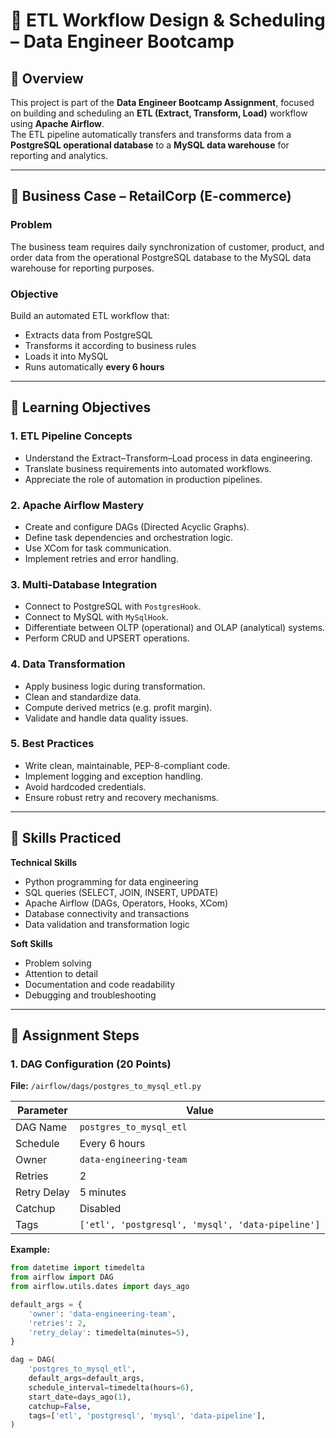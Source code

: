 # 🚀 ETL Workflow Design & Scheduling – Data Engineer Bootcamp

## 📘 Overview
This project is part of the **Data Engineer Bootcamp Assignment**, focused on building and scheduling an **ETL (Extract, Transform, Load)** workflow using **Apache Airflow**.  
The ETL pipeline automatically transfers and transforms data from a **PostgreSQL operational database** to a **MySQL data warehouse** for reporting and analytics.

---

## 🏢 Business Case – RetailCorp (E-commerce)

### Problem
The business team requires daily synchronization of customer, product, and order data from the operational PostgreSQL database to the MySQL data warehouse for reporting purposes.

### Objective
Build an automated ETL workflow that:
- Extracts data from PostgreSQL
- Transforms it according to business rules
- Loads it into MySQL
- Runs automatically **every 6 hours**

---

## 🎯 Learning Objectives

### 1. ETL Pipeline Concepts
- Understand the Extract–Transform–Load process in data engineering.
- Translate business requirements into automated workflows.
- Appreciate the role of automation in production pipelines.

### 2. Apache Airflow Mastery
- Create and configure DAGs (Directed Acyclic Graphs).
- Define task dependencies and orchestration logic.
- Use XCom for task communication.
- Implement retries and error handling.

### 3. Multi-Database Integration
- Connect to PostgreSQL with `PostgresHook`.
- Connect to MySQL with `MySqlHook`.
- Differentiate between OLTP (operational) and OLAP (analytical) systems.
- Perform CRUD and UPSERT operations.

### 4. Data Transformation
- Apply business logic during transformation.
- Clean and standardize data.
- Compute derived metrics (e.g. profit margin).
- Validate and handle data quality issues.

### 5. Best Practices
- Write clean, maintainable, PEP-8-compliant code.
- Implement logging and exception handling.
- Avoid hardcoded credentials.
- Ensure robust retry and recovery mechanisms.

---

## 🧠 Skills Practiced

**Technical Skills**
- Python programming for data engineering
- SQL queries (SELECT, JOIN, INSERT, UPDATE)
- Apache Airflow (DAGs, Operators, Hooks, XCom)
- Database connectivity and transactions
- Data validation and transformation logic

**Soft Skills**
- Problem solving
- Attention to detail
- Documentation and code readability
- Debugging and troubleshooting

---

## 🧩 Assignment Steps

### 1. DAG Configuration (20 Points)
**File:** `/airflow/dags/postgres_to_mysql_etl.py`

| Parameter | Value |
|------------|--------|
| DAG Name | `postgres_to_mysql_etl` |
| Schedule | Every 6 hours |
| Owner | `data-engineering-team` |
| Retries | 2 |
| Retry Delay | 5 minutes |
| Catchup | Disabled |
| Tags | `['etl', 'postgresql', 'mysql', 'data-pipeline']` |

**Example:**
```python
from datetime import timedelta
from airflow import DAG
from airflow.utils.dates import days_ago

default_args = {
    'owner': 'data-engineering-team',
    'retries': 2,
    'retry_delay': timedelta(minutes=5),
}

dag = DAG(
    'postgres_to_mysql_etl',
    default_args=default_args,
    schedule_interval=timedelta(hours=6),
    start_date=days_ago(1),
    catchup=False,
    tags=['etl', 'postgresql', 'mysql', 'data-pipeline'],
)
